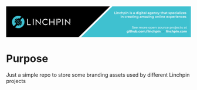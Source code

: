 ![Linchpin](https://github.com/linchpin/brand-assets/blob/master/github-opensource-banner.png)

# Purpose
Just a simple repo to store some branding assets used by different Linchpin projects
